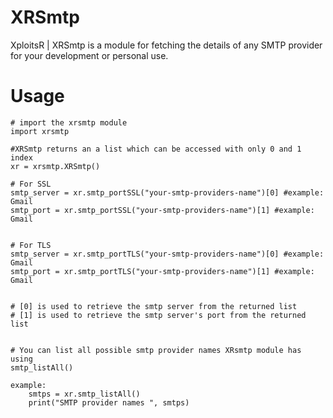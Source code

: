 # XRSmtp
XploitsR | XRSmtp is a module for fetching the details of any SMTP provider for your development or personal use.

# Usage
    # import the xrsmtp module
    import xrsmtp
    
    #XRSmtp returns an a list which can be accessed with only 0 and 1 index
    xr = xrsmtp.XRSmtp()
    
    # For SSL
    smtp_server = xr.smtp_portSSL("your-smtp-providers-name")[0] #example: Gmail
    smtp_port = xr.smtp_portSSL("your-smtp-providers-name")[1] #example: Gmail
    
    
    # For TLS
    smtp_server = xr.smtp_portTLS("your-smtp-providers-name")[0] #example: Gmail
    smtp_port = xr.smtp_portTLS("your-smtp-providers-name")[1] #example: Gmail
    
    
    # [0] is used to retrieve the smtp server from the returned list
    # [1] is used to retrieve the smtp server's port from the returned list
    
    
    # You can list all possible smtp provider names XRsmtp module has using
    smtp_listAll()
    
    example: 
        smtps = xr.smtp_listAll()
        print("SMTP provider names ", smtps)
